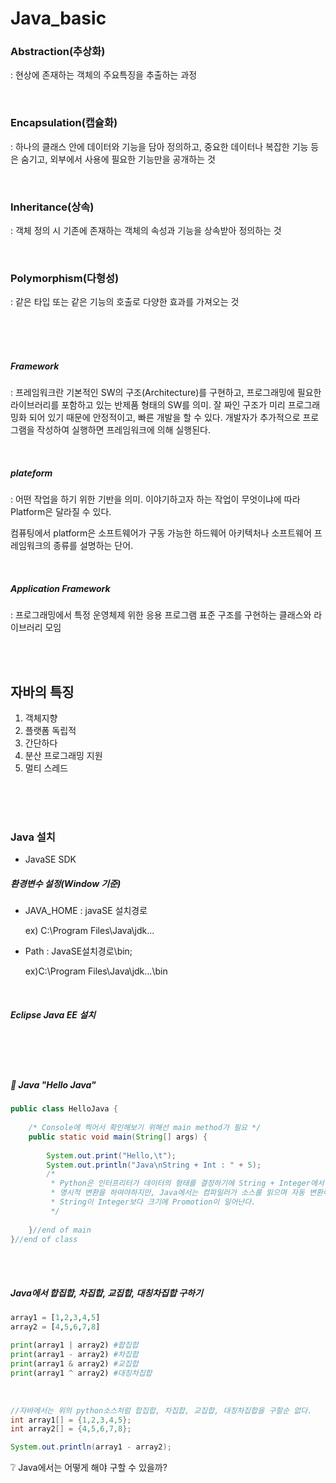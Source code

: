 # Java_basic

### Abstraction(추상화)

 : 현상에 존재하는 객체의 주요특징을 추출하는 과정

<br>

### Encapsulation(캡슐화)

 : 하나의 클래스 안에 데이터와 기능을 담아 정의하고, 중요한 데이터나 복잡한 기능 등은 숨기고, 외부에서 사용에 필요한 기능만을 공개하는 것

<br>

### Inheritance(상속)

 : 객체 정의 시 기존에 존재하는 객체의 속성과 기능을 상속받아 정의하는 것

<br>

### Polymorphism(다형성)

 : 같은 타입 또는 같은 기능의 호출로 다양한 효과를 가져오는 것

<br><br><br>

##### Framework

 : 프레임워크란 기본적인 SW의 구조(Architecture)를 구현하고, 프로그래밍에 필요한 라이브러리를 포함하고 있는 반제품 형태의 SW를 의미. 잘 짜인 구조가 미리 프로그래밍화 되어 있기 때문에 안정적이고, 빠른 개발을 할 수 있다. 개발자가 추가적으로 프로그램을 작성하여 실행하면 프레임워크에 의해 실행된다.

<br>

##### plateform

 : 어떤 작업을 하기 위한 기반을 의미. 이야기하고자 하는 작업이 무엇이냐에 따라 Platform은 달라질 수 있다.

컴퓨팅에서 platform은 소프트웨어가 구동 가능한 하드웨어 아키텍처나 소프트웨어 프레임워크의 종류를 설명하는 단어.

<br>

##### Application Framework

 : 프로그래밍에서 특정 운영체제 위한 응용 프로그램 표준 구조를 구현하는 클래스와 라이브러리 모임

<br>

<br>

## 자바의 특징

1. 객체지향
2. 플랫폼 독립적
3. 간단하다
4. 분산 프로그래밍 지원
5. 멀티 스레드

<br><br><br>

### Java 설치

- JavaSE SDK<br>

##### 환경변수 설정(Window 기준)

- JAVA_HOME : javaSE 설치경로

  ex) C:\Program Files\Java\jdk...

- Path : JavaSE설치경로\bin;

  ex)C:\Program Files\Java\jdk...\bin

<br>

##### Eclipse Java EE 설치

<br><br><br>

##### :wave: Java "Hello Java"

```java
public class HelloJava {
	
	/* Console에 찍어서 확인해보기 위해선 main method가 필요 */
	public static void main(String[] args) {
		
		System.out.print("Hello,\t");
		System.out.println("Java\nString + Int : " + 5);
		/*
		 * Python은 인터프리터가 데이터의 형태를 결정하기에 String + Integer에서
		 * 명시적 변환을 하여야하지만, Java에서는 컴파일러가 소스를 읽으며 자동 변환이 된다.
		 * String이 Integer보다 크기에 Promotion이 일어난다.
		 */
		
	}//end of main
}//end of class
```

<br><br>

##### Java에서 합집합, 차집합, 교집합, 대칭차집합 구하기

```python
array1 = [1,2,3,4,5]
array2 = [4,5,6,7,8]

print(array1 | array2) #합집합
print(array1 - array2) #차집합
print(array1 & array2) #교집합
print(array1 ^ array2) #대칭차집합
```

<br>

```java
//자바에서는 위의 python소스처럼 합집합, 차집합, 교집합, 대칭차집합을 구할순 없다.
int array1[] = {1,2,3,4,5};
int array2[] = {4,5,6,7,8};

System.out.println(array1 - array2);
```

:grey_question:   Java에서는 어떻게 해야 구할 수 있을까?

